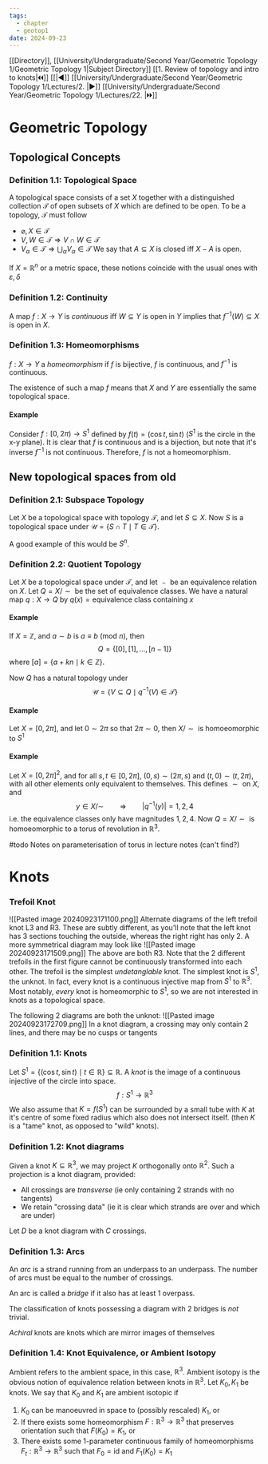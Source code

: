 ```yaml
---
tags:
  - chapter
  - geotop1
date: 2024-09-23
---
```

[[Directory]], [[University/Undergraduate/Second Year/Geometric Topology 1/Geometric Topology 1|Subject Directory]]
[[1. Review of topology and intro to knots|🞀🞀]] [[|◀]] [[University/Undergraduate/Second Year/Geometric Topology 1/Lectures/2. |▶]] [[University/Undergraduate/Second Year/Geometric Topology 1/Lectures/22. |🞂🞂]]
# Geometric Topology
## Topological Concepts
### Definition 1.1: Topological Space
A topological space consists of a set ${} X {}$ together with a distinguished collection ${} \mathcal{T} {}$ of open subsets of ${} X {}$ which are defined to be open. To be a topology, ${} \mathcal{T} {}$ must follow
- ${} \varnothing,\,X \in\mathcal{T} {}$
- ${} V,\,W \in \mathcal{T} \Rightarrow V \cap W \in \mathcal{ T} {}$
- ${} V_{\alpha} \in \mathcal{T} \Rightarrow \bigcup_{\alpha} V_{\alpha} \in \mathcal{T} {}$
We say that ${} A \subseteq X {}$ is closed iff ${} X-A {}$ is open. 

If ${} X= \mathbb{R}^{n} {}$ or a metric space, these notions coincide with the usual ones with ${} \varepsilon,\,\delta {}$
### Definition 1.2: Continuity
A map ${} f:X\to{}Y {}$ is *continuous* iff ${} W \subseteq Y {}$ is open in $Y {}$ implies that ${} f^{-1}(W) \subseteq X {}$ is open in ${} X {}$.
### Definition 1.3: Homeomorphisms
${} f:X\to{}Y {}$ a *homeomorphism* if $f {}$ is bijective, $f {}$ is continuous, and ${} f^{-1} {}$ is continuous.

The existence of such a map $f {}$ means that ${} X {}$ and $Y {}$ are essentially the same topological space.
#### Example
Consider ${} f:[0,\,2\pi) \to{} S^{1} {}$ defined by ${} f(t)=(\cos t, \sin t) {}$ (${} S^{1} {}$ is the circle in the x-y plane). It is clear that ${} f {}$ is continuous and is a bijection, but note that it's inverse ${} f^{-1} {}$ is not continuous. Therefore, $f {}$ is not a homeomorphism.
## New topological spaces from old
### Definition 2.1: Subspace Topology
Let ${} X {}$ be a topological space with topology ${} \mathcal{T} {}$, and let ${} S \subseteq X {}$. Now $S {}$ is a topological space under ${} \mathcal{U}=\{ S \cap T \mid T \in \mathcal{T} \} {}$.

A good example of this would be ${} S^{n} {}$.
### Definition 2.2: Quotient Topology
Let $X {}$ be a topological space under $\mathcal{T} {}$, and let $\sim {}$ be an equivalence relation on $X {}$. Let ${} Q=X / \sim {}$ be the set of equivalence classes. We have a natural map ${} q:X \to{}Q {}$ by ${} q(x)=\text{equivalence class containing }x {}$
#### Example
If ${} X=\mathbb{Z} {}$, and ${} a\sim b {}$ is ${} a\equiv b \:(\mathrm{mod}\  n) {}$, then 
$$
Q=\{ [0],\, [1],\,\dots,\,[n-1] \}
$$
where ${} [a]=\{ a+kn \mid k \in \mathbb{Z}\} {}$.

Now $Q {}$ has a natural topology under
$$
\mathcal{U}=\{ V \subseteq  Q \mid q^{-1}(V) \in  \mathcal{T} \}
$$
#### Example
Let ${} X= [0,\,2\pi] {}$, and let ${} 0 \sim 2\pi {}$ so that ${} 2\pi \sim 0 {}$, then ${} X / \sim  {}$ is homoeomorphic to ${} S^{1} {}$
#### Example
Let ${} X=[0,\, 2\pi]^{2} {}$, and for all ${} s,\, t \in [0,\, 2\pi] {}$,  ${} (0, s)\sim (2\pi, s) {}$ and ${} (t,\,  0)\sim (t,\, 2\pi) {}$, with all other elements only equivalent to themselves. This defines $\sim {}$ on $X {}$, and
$$
y \in  X / \sim  \qquad \Rightarrow  \qquad |q^{-1}(y)|=1,\, 2,\, 4
$$
i.e. the equivalence classes only have magnitudes ${} 1,\, 2,\, 4 {}$. Now ${} Q = X /\sim  {}$ is homoeomorphic to a torus of revolution in $\mathbb{R}^{3} {}$.

#todo Notes on parameterisation of torus in lecture notes (can't find?)
# Knots
### Trefoil Knot
![[Pasted image 20240923171100.png]]
Alternate diagrams of the left trefoil knot L3 and R3. These are subtly different, as you'll note that the left knot has 3 sections touching the outside, whereas the right right has only 2. A more symmetrical diagram may look like
![[Pasted image 20240923171509.png]]
The above are both R3. Note that the 2 different trefoils in the first figure cannot be continuously transformed into each other. The trefoil is the simplest *undetanglable* knot. The simplest knot is ${} S^{1} {}$, the unknot. In fact, every knot is a continuous injective map from ${} S^{1} {}$ to ${} \mathbb{R}^{3} {}$. Most notably, *every* knot is homeomorphic to ${} S^{1} {}$, so we are not interested in knots as a topological space.

The following 2 diagrams are both the unknot:
![[Pasted image 20240923172709.png]]
In a knot diagram, a crossing may only contain 2 lines, and there may be no cusps or tangents

### Definition 1.1: Knots
Let ${} S^{1}=\{ (\cos t,\, \sin t) \mid t \in \mathbb{R}\} \subseteq \mathbb{R} {}$. A *knot* is the image of a continuous injective of the circle into space. 
$$
f:S^{1} \to{} \mathbb{R}^{3}
$$
We also assume that ${} K=f(S^{1}) {}$ can be surrounded by a small tube with $K {}$ at it's centre of some fixed radius which also does not intersect itself. (then $K {}$ is a "tame" knot, as opposed to "wild" knots). 
### Definition 1.2: Knot diagrams
Given a knot ${} K \subseteq  \mathbb{R}^{3} {}$, we may project $K {}$ orthogonally onto ${} \mathbb{R}^{2} {}$. Such a projection is a knot diagram, provided:
- All crossings are *transverse* (ie only containing 2 strands with no tangents)
- We retain "crossing data" (ie it is clear which strands are over and which are under)

Let $D {}$ be a knot diagram with $C {}$ crossings.
### Definition 1.3: Arcs
An *arc* is a strand running from an underpass to an underpass. The number of arcs must be equal to the number of crossings.

An arc is called a *bridge* if it also has at least 1 overpass.

The classification of knots possessing a diagram with 2 bridges is *not* trivial.

*Achiral* knots are knots which are mirror images of themselves
### Definition 1.4: Knot Equivalence, or Ambient Isotopy
Ambient refers to the ambient space, in this case, ${} \mathbb{R}^{3} {}$. Ambient isotopy is the obvious notion of equivalence relation between knots in ${} \mathbb{R}^{3} {}$. Let ${} K_{0},\, K_{1} {}$ be knots. We say that ${} K_{0} {}$ and ${} K_{1} {}$ are ambient isotopic if
1. ${} K_{0} {}$ can be manoeuvred in space to (possibly rescaled) ${} K_{1} {}$, or
2. If there exists some homeomorphism ${} F:\mathbb{R}^{3}\to{}\mathbb{R}^{3} {}$ that preserves orientation such that ${} F(K_{0})=K_{1} {}$, or
3. There exists some 1-parameter continuous family of homeomorphisms ${} F_{t}:\mathbb{R}^{3}\to{}\mathbb{R}^{3} {}$ such that ${} F_{0}=\mathrm{id} {}$ and ${} F_{1}(K_{0})=K_{1} {}$
